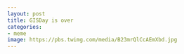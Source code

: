 ```yaml
---
layout: post
title: GISDay is over
categories:
- meme
image: https://pbs.twimg.com/media/B23mrQlCcAEmXbd.jpg
---
```

